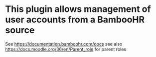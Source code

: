 # This plugin allows management of user accounts from a BambooHR source
See https://documentation.bamboohr.com/docs
see also https://docs.moodle.org/36/en/Parent_role for parent roles
